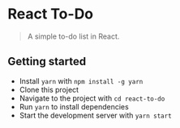 # React To-Do

> A simple to-do list in React.

## Getting started

* Install `yarn` with `npm install -g yarn`
* Clone this project
* Navigate to the project with `cd react-to-do`
* Run `yarn` to install dependencies
* Start the development server with `yarn start`
